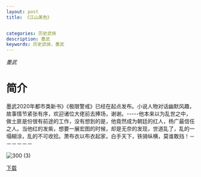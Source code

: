```yaml
---
layout: post
title: 《江山美色》


categories: 历史武侠
description: 墨武
keywords: 历史武侠，墨武
---
```


*墨武*

# 简介

墨武2020年都市类新书》《极限警戒》已经在起点发布。小说人物对话幽默风趣，故事情节紧张有序，欢迎诸位大佬前去捧场，谢谢。-----他本来以为乱世之中，做土匪是份很有前途的工作，没有想到的是，他竟然成为朝廷的红人，杨广最信任之人。当他红的发紫，想要一展宏图的时候，却是无奈的发现，世道乱了，乱的一塌糊涂，乱的不可收拾。萧布衣以布衣起家，白手天下，铁骑纵横，莫谁敢挡！－－－－－－

![300 (3)](http://tvax2.sinaimg.cn/large/008dGP0Fgy1gty65whvmvj304605kglp.jpg)

[下载](https://link.jscdn.cn/1drv/aHR0cHM6Ly8xZHJ2Lm1zL3QvcyFBaGU2R2dNWmVFb2poR1FKNnZkWTg3QTZFeGpyP2U9T3lHZHNH.txt)
